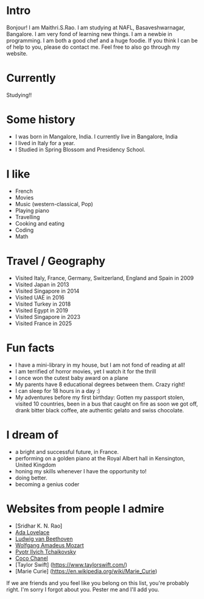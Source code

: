 
# Intro

Bonjour! I am Maithri.S.Rao. I am studying at NAFL, Basaveshwarnagar, Bangalore. I am very fond of learning new things. I am a newbie in programming. I am both a good chef and a huge foodie. If you think I can be of help to you, please do contact me. Feel free to also go through my website.

# Currently

Studying!!

# Some history

- I was born in Mangalore, India. I currently live in Bangalore, India
- I lived in Italy for a year.
- I Studied in Spring Blossom and Presidency School.

# I like

- French
- Movies
- Music (western-classical, Pop)
- Playing piano
- Travelling
- Cooking and eating
- Coding
- Math


# Travel / Geography

- Visited Italy, France, Germany, Switzerland, England and Spain in 2009
- Visited Japan in 2013
- Visited Singapore in 2014
- Visited UAE in 2016
- Visited Turkey in 2018
- Visited Egypt in 2019
- Visited Singapore in 2023
- Visited France in 2025


# Fun facts

- I have a mini-library in my house, but I am not fond of reading at all!
- I am terrified of horror movies, yet I watch it for the thrill
- I once won the cutest baby award on a plane
- My parents have 8 educational degrees between them. Crazy right!
- I can sleep for 18 hours in a day :)
- My adventures before my first birthday: Gotten my passport stolen, visited 10 countries, been in a bus that caught on fire as soon we got off, drank bitter black coffee, ate authentic gelato and swiss chocolate. 

# I dream of

- a bright and successful future, in France. 
- performing on a golden piano at the Royal Albert hall in Kensington, United Kingdom
- honing my skills whenever I have the opportunity to!
- doing better.
- becoming a genius coder

# Websites from people I admire

- [Sridhar K. N. Rao]
- [Ada Lovelace](https://en.wikipedia.org/wiki/Ada_Lovelace)
- [Ludwig van Beethoven](https://en.wikipedia.org/wiki/Ludwig_van_Beethoven)
- [Wolfgang Amadeus Mozart](https://en.wikipedia.org/wiki/Wolfgang_Amadeus_Mozart)
- [Pyotr Ilyich Tchaikovsky](https://en.wikipedia.org/wiki/Pyotr_Ilyich_Tchaikovsky)
- [Coco Chanel](https://en.wikipedia.org/wiki/Coco_Chanel)
- [Taylor Swift] (https://www.taylorswift.com/)
- [Marie Curie] (https://en.wikipedia.org/wiki/Marie_Curie)





If we are friends and you feel like you belong on this list, you're probably right. I'm sorry I forgot about you. Pester me and I'll add you.
